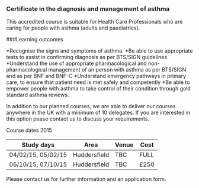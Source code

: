 ### Certificate in the diagnosis and management of asthma

This accredited course is suitable for Health Care Professionals who are caring for people with asthma (adults and paediatrics).

###Learning outcomes

*Recognise the signs and symptoms of asthma.
*Be able to use appropriate tests to assist in confirming diagnosis as per BTS/SIGN guidelines
*Understand the use of appropriate pharmacological and non-pharmacological management of an person with asthma as per BTS/SIGN  and as per BNF and BNF-C
*Understand emergency pathways in primary care, to ensure that patient need is met safely and competently
*Be able to empower people with asthma to take control of their condition through gold standard asthma reviews.

In addition to our planned courses, we are able to deliver our courses anywhere in the UK with a minimum of 10 delegates. If you are interested in this option pease contact us to discuss your requirements.

Course dates 2015

|Study days	    |	Area       |Venue  |Cost |	
|-------------------|--------------|-------|---- |
|04/02/15, 05/02/15 |Huddersfield  |TBC	   |FULL |
|06/10/15, 07/10/15 |Huddersfield  |TBC	   |£250 |

Please contact us for further information and an application form.

